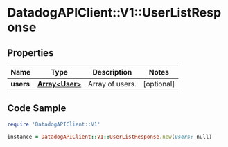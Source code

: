 # DatadogAPIClient::V1::UserListResponse

## Properties

Name | Type | Description | Notes
------------ | ------------- | ------------- | -------------
**users** | [**Array&lt;User&gt;**](User.md) | Array of users. | [optional] 

## Code Sample

```ruby
require 'DatadogAPIClient::V1'

instance = DatadogAPIClient::V1::UserListResponse.new(users: null)
```


